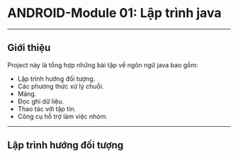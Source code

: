 # **ANDROID-Module 01: Lập trình java**
---
## **Giới thiệu**
Project này là tổng hợp những bài tập về ngôn ngữ java bao gồm:
* Lập trình hướng đối tượng.
* Các phương thức xử lý chuỗi.
* Mảng.
* Đọc ghi dữ liệu.
* Thao tác với tập tin.
* Công cụ hỗ trợ làm việc nhóm.
---
## **Lập trình hướng đối tượng**
